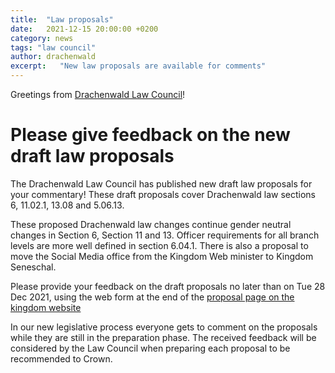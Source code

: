 ```yaml
---
title:  "Law proposals"
date:   2021-12-15 20:00:00 +0200
category: news
tags: "law council"
author: drachenwald
excerpt:   "New law proposals are available for comments"
---
```


Greetings from [Drachenwald Law Council](https://drachenwald.sca.org/offices/seneschal/law-council/)!

# Please give feedback on the new draft law proposals

The Drachenwald Law Council has published new draft law proposals for your commentary! These draft proposals cover Drachenwald law sections 6, 11.02.1, 13.08 and 5.06.13. 

These proposed Drachenwald law changes continue gender neutral changes in Section 6, Section 11 and 13. Officer requirements for all branch levels are more well defined in section 6.04.1. There is also a proposal to move the Social Media office from the Kingdom Web minister to Kingdom Seneschal.

Please provide your feedback on the draft proposals no later than on Tue 28 Dec 2021, using the web form at the end of the [proposal page on the kingdom website](https://drachenwald.sca.org/offices/seneschal/lawproposal5_v0/)

In our new legislative process everyone gets to comment on the proposals while they are still in the preparation phase. The received feedback will be considered by the Law Council when preparing each proposal to be recommended to Crown.
